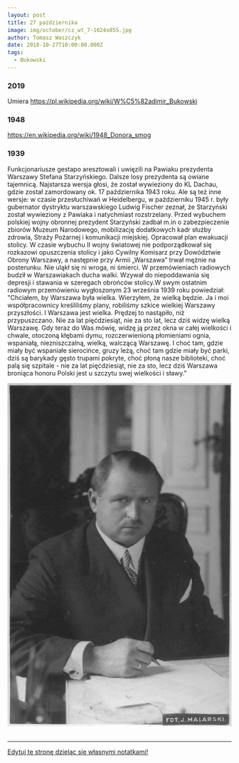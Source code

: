 ```yaml
---
layout: post
title: 27 października
image: img/october/cz_wt_7-1024x855.jpg
author: Tomasz Waszczyk
date: 2018-10-27T10:00:00.000Z
tags:
  - Bukowski
---
```


### 2019

Umiera https://pl.wikipedia.org/wiki/W%C5%82adimir_Bukowski

### 1948

https://en.wikipedia.org/wiki/1948_Donora_smog

### 1939

Funkcjonariusze gestapo aresztowali i uwięzili na Pawiaku prezydenta Warszawy Stefana Starzyńskiego.
Dalsze losy prezydenta są owiane tajemnicą. Najstarsza wersja głosi, że został wywieziony do KL Dachau, gdzie został zamordowany ok. 17 października 1943 roku. Ale są też inne wersje: w czasie przesłuchiwań w Heidelbergu, w październiku 1945 r. były gubernator dystryktu warszawskiego Ludwig Fischer zeznał, że Starzyński został wywieziony z Pawiaka i  natychmiast rozstrzelany. 
Przed wybuchem polskiej wojny obronnej prezydent Starzyński zadbał m.in o zabezpieczenie zbiorów Muzeum Narodowego, mobilizację dodatkowych kadr służby zdrowia, Straży Pożarnej i komunikacji miejskiej. Opracował plan ewakuacji stolicy. W czasie wybuchu II wojny światowej nie podporządkował się rozkazowi opuszczenia stolicy i jako Cywilny Komisarz przy Dowództwie Obrony Warszawy, a następnie przy Armii „Warszawa” trwał mężnie na posterunku. Nie uląkł się ni wroga, ni śmierci.
W przemówieniach radiowych budził w Warszawiakach ducha walki. Wzywał do niepoddawania się depresji i stawania w szeregach obrońców stolicy.W swym ostatnim radiowym przemówieniu  wygłoszonym 23 września 1939 roku  powiedział:
"Chciałem, by Warszawa była wielka.
Wierzyłem, że wielką będzie. Ja i moi współpracownicy kreśliliśmy plany, robiliśmy szkice wielkiej Warszawy przyszłości. 
I Warszawa jest wielka. Prędzej to nastąpiło, niż przypuszczano. Nie za lat pięćdziesiąt, nie za sto lat, lecz dziś widzę wielką Warszawę.
Gdy teraz do Was mówię, widzę ją przez okna w całej wielkości i chwale, otoczoną kłębami dymu, rozczerwienioną płomieniami ognia, wspaniałą, niezniszczalną, wielką, walczącą Warszawę. 
I choć tam, gdzie miały być wspaniałe sierocińce, gruzy leżą, choć tam gdzie miały być parki, dziś są barykady gęsto trupami pokryte, choć płoną nasze biblioteki, choć palą się szpitale - nie za lat pięćdziesiąt, nie za sto, lecz dziś Warszawa broniąca honoru Polski jest u szczytu swej wielkości i sławy."

<img src="./img/october/starzynski.jpg"/><br><br>

---

<a href="https://github.com/TomaszWaszczyk/historia.waszczyk.com/edit/master/src/content/october-27.md" target="_blank">Edytuj tę stronę dzieląc się własnymi notatkami!</a>
